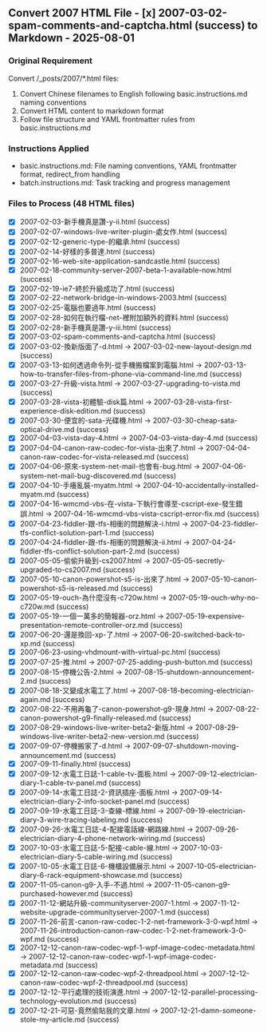 ## Convert 2007 HTML File  - [x] 2007-03-02-spam-comments-and-captcha.html (success) to Markdown - 2025-08-01

### Original Requirement
Convert /_posts/2007/*.html files:
1. Convert Chinese filenames to English following basic.instructions.md naming conventions
2. Convert HTML content to markdown format
3. Follow file structure and YAML frontmatter rules from basic.instructions.md

### Instructions Applied
- basic.instructions.md: File naming conventions, YAML frontmatter format, redirect_from handling
- batch.instructions.md: Task tracking and progress management

### Files to Process (48 HTML files)

- [x] 2007-02-03-新手機真是讚-y-ii.html (success)
- [x] 2007-02-07-windows-live-writer-plugin-處女作.html (success)
- [x] 2007-02-12-generic-type-的繼承.html (success)
- [x] 2007-02-14-好樣的多普達.html (success)
- [x] 2007-02-16-web-site-application-sandcastle.html (success)
- [x] 2007-02-18-community-server-2007-beta-1-available-now.html (success)
- [x] 2007-02-19-ie7-終於升級成功了.html (success)
- [x] 2007-02-22-network-bridge-in-windows-2003.html (success)
- [x] 2007-02-25-電腦也要過年.html (success)
- [x] 2007-02-28-如何在執行檔-net-裡附加額外的資料.html (success)
- [x] 2007-02-28-新手機真是讚-y-iii.html (success)
- [x] 2007-03-02-spam-comments-and-captcha.html (success)
- [x] 2007-03-02-換新版面了-d.html → 2007-03-02-new-layout-design.md (success)
- [x] 2007-03-13-如何透過命令列-從手機搬檔案到電腦.html → 2007-03-13-how-to-transfer-files-from-phone-via-command-line.md (success)
- [x] 2007-03-27-升級-vista.html → 2007-03-27-upgrading-to-vista.md (success)
- [x] 2007-03-28-vista-初體驗-disk篇.html → 2007-03-28-vista-first-experience-disk-edition.md (success)
- [x] 2007-03-30-便宜的-sata-光碟機.html → 2007-03-30-cheap-sata-optical-drive.md (success)
- [x] 2007-04-03-vista-day-4.html → 2007-04-03-vista-day-4.md (success)
- [x] 2007-04-04-canon-raw-codec-for-vista-出來了.html → 2007-04-04-canon-raw-codec-for-vista-released.md (success)
- [x] 2007-04-06-原來-system-net-mail-也會有-bug.html → 2007-04-06-system-net-mail-bug-discovered.md (success)
- [x] 2007-04-10-手癢亂裝-myatm.html → 2007-04-10-accidentally-installed-myatm.md (success)
- [x] 2007-04-16-wmcmd-vbs-在-vista-下執行會導至-cscript-exe-發生錯誤.html → 2007-04-16-wmcmd-vbs-vista-cscript-error-fix.md (success)
- [x] 2007-04-23-fiddler-跟-tfs-相衝的問題解決-i.html → 2007-04-23-fiddler-tfs-conflict-solution-part-1.md (success)
- [x] 2007-04-24-fiddler-跟-tfs-相衝的問題解決-ii.html → 2007-04-24-fiddler-tfs-conflict-solution-part-2.md (success)
- [x] 2007-05-05-偷偷升級到-cs2007.html → 2007-05-05-secretly-upgraded-to-cs2007.md (success)
- [x] 2007-05-10-canon-powershot-s5-is-出來了.html → 2007-05-10-canon-powershot-s5-is-released.md (success)
- [x] 2007-05-19-ouch-為什麼沒有-c720w.html → 2007-05-19-ouch-why-no-c720w.md (success)
- [x] 2007-05-19-一個一萬多的簡報器-orz.html → 2007-05-19-expensive-presentation-remote-controller-orz.md (success)
- [x] 2007-06-20-還是換回-xp-了.html → 2007-06-20-switched-back-to-xp.md (success)
- [x] 2007-06-23-using-vhdmount-with-virtual-pc.html (success)
- [x] 2007-07-25-推.html → 2007-07-25-adding-push-button.md (success)
- [x] 2007-08-15-停機公告-2.html → 2007-08-15-shutdown-announcement-2.md (success)
- [x] 2007-08-18-又變成水電工了.html → 2007-08-18-becoming-electrician-again.md (success)
- [x] 2007-08-22-不用再龜了-canon-powershot-g9-現身.html → 2007-08-22-canon-powershot-g9-finally-released.md (success)
- [x] 2007-08-29-windows-live-writer-beta2-新版.html → 2007-08-29-windows-live-writer-beta2-new-version.md (success)
- [x] 2007-09-07-停機搬家了-d.html → 2007-09-07-shutdown-moving-announcement.md (success)
- [x] 2007-09-11-finally.html (success)
- [x] 2007-09-12-水電工日誌-1-cable-tv-面板.html → 2007-09-12-electrician-diary-1-cable-tv-panel.md (success)
- [x] 2007-09-14-水電工日誌-2-資訊插座-面板.html → 2007-09-14-electrician-diary-2-info-socket-panel.md (success)
- [x] 2007-09-19-水電工日誌-3-查線-標線.html → 2007-09-19-electrician-diary-3-wire-tracing-labeling.md (success)
- [x] 2007-09-26-水電工日誌-4-配接電話線-網路線.html → 2007-09-26-electrician-diary-4-phone-network-wiring.md (success)
- [x] 2007-10-03-水電工日誌-5-配接-cable-線.html → 2007-10-03-electrician-diary-5-cable-wiring.md (success)
- [x] 2007-10-05-水電工日誌-6-機櫃設備展示.html → 2007-10-05-electrician-diary-6-rack-equipment-showcase.md (success)
- [x] 2007-11-05-canon-g9-入手-不過.html → 2007-11-05-canon-g9-purchased-however.md (success)
- [x] 2007-11-12-網站升級-communityserver-2007-1.html → 2007-11-12-website-upgrade-communityserver-2007-1.md (success)
- [x] 2007-11-26-前言-canon-raw-codec-1-2-net-framework-3-0-wpf.html → 2007-11-26-introduction-canon-raw-codec-1-2-net-framework-3-0-wpf.md (success)
- [x] 2007-12-12-canon-raw-codec-wpf-1-wpf-image-codec-metadata.html → 2007-12-12-canon-raw-codec-wpf-1-wpf-image-codec-metadata.md (success)
- [x] 2007-12-12-canon-raw-codec-wpf-2-threadpool.html → 2007-12-12-canon-raw-codec-wpf-2-threadpool.md (success)
- [x] 2007-12-12-平行處理的技術演進.html → 2007-12-12-parallel-processing-technology-evolution.md (success)
- [x] 2007-12-21-可惡-竟然偷貼我的文章.html → 2007-12-21-damn-someone-stole-my-article.md (success)

